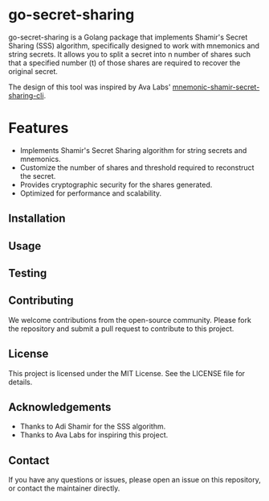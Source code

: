 # go-secret-sharing
go-secret-sharing is a Golang package that implements Shamir's Secret Sharing (SSS) algorithm, specifically designed to work with mnemonics and string secrets. It allows you to split a secret into n number of shares such that a specified number (t) of those shares are required to recover the original secret.

The design of this tool was inspired by Ava Labs' [mnemonic-shamir-secret-sharing-cli](https://github.com/ava-labs/mnemonic-shamir-secret-sharing-cli).

# Features
- Implements Shamir's Secret Sharing algorithm for string secrets and mnemonics.
- Customize the number of shares and threshold required to reconstruct the secret.
- Provides cryptographic security for the shares generated.
- Optimized for performance and scalability.

## Installation

## Usage

## Testing

## Contributing
We welcome contributions from the open-source community. Please fork the repository and submit a pull request to contribute to this project.

## License
This project is licensed under the MIT License. See the LICENSE file for details.

## Acknowledgements
- Thanks to Adi Shamir for the SSS algorithm.
- Thanks to Ava Labs for inspiring this project.

## Contact
If you have any questions or issues, please open an issue on this repository, or contact the maintainer directly.








